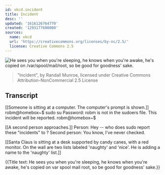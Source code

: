 ```yaml
---
id: xkcd.incident
title: Incident
desc: ''
updated: '1616126764770'
created: '1293177600000'
sources:
  name: xkcd
  url: 'https://creativecommons.org/licenses/by-nc/2.5/'
  license: Creative Commons 2.5
---
```

![He sees you when you're sleeping, he knows when you're awake, he's copied on /var/spool/mail/root, so be good for goodness' sake.](https://imgs.xkcd.com/comics/incident.png)
> "Incident", by Randall Munroe, licensed under Creative Commons Attribution-NonCommercial 2.5 License

## Transcript
[[Someone is sitting at a computer.  The computer's prompt is shown.]]
robm@homebox~$ sudo su
Password:
robm is not in the sudoers file. This incident will be reported.
robm@homebox~$ 

[[A second person approaches.]]
Person: Hey -- who does sudo report these "incidents" 
to
?
Second person: You know, I've never checked.

[[Santa Claus is sitting at a desk supported by candy canes, with a red monitor.  On the wall are two lists labeled 'naughty' and 'nice'.  He is adding a name to the 'naughty' list.]]

{{Title text: He sees you when you're sleeping, he knows when you're awake, he's copied on 
var
spool
mail
root, so be good for goodness' sake.}}

